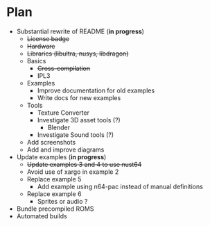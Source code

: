 # Plan

* Substantial rewrite of README (**in progress**)
  * ~~License badge~~
  * ~~Hardware~~
  * ~~Libraries (libultra, nusys, libdragon)~~
  * Basics
    * ~~Cross-compilation~~
    * IPL3
  * Examples
    * Improve documentation for old examples
    * Write docs for new examples
  * Tools
    * Texture Converter
    * Investigate 3D asset tools (?)
      * Blender
    * Investigate Sound tools (?)
  * Add screenshots
  * Add and improve diagrams
* Update examples (**in progress**)
  * ~~Update examples 3 and 4 to use nust64~~
  * Avoid use of xargo in example 2
  * Replace example 5
    * Add example using n64-pac instead of manual definitions
  * Replace example 6
    * Sprites or audio ?
* Bundle precompiled ROMS
* Automated builds

